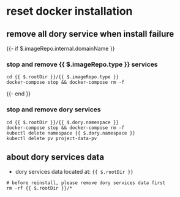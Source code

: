 # reset docker installation

## remove all dory service when install failure

{{- if $.imageRepo.internal.domainName }}
### stop and remove {{ $.imageRepo.type }} services

```shell script
cd {{ $.rootDir }}/{{ $.imageRepo.type }}
docker-compose stop && docker-compose rm -f
```
{{- end }}

### stop and remove dory services

```shell script
cd {{ $.rootDir }}/{{ $.dory.namespace }}
docker-compose stop && docker-compose rm -f
kubectl delete namespace {{ $.dory.namespace }}
kubectl delete pv project-data-pv
```

## about dory services data

- dory services data located at: `{{ $.rootDir }}`

```shell script
# before reinstall, please remove dory services data first
rm -rf {{ $.rootDir }}/*
```
